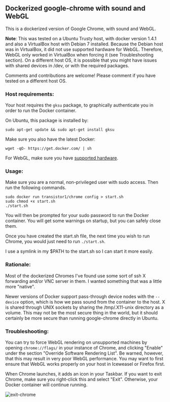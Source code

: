 ## Dockerized google-chrome with sound and WebGL

This is a dockerized version of Google Chrome, with sound and WebGL.

**Note**: This was tested on a Ubuntu Trusty host, with docker version 1.4.1 and also a VirtualBox host with Debian 7 installed.  Because the Debian host was in VirtualBox, it did not use supported hardware for WebGL.  Therefore, WebGL only worked in VirtualBox when forcing it (see Troubleshooting section).  On a different host OS, it is possible that you might have issues with shared devices in /dev, or with the required packages.

Comments and contributions are welcome!  Please comment if you have tested on a different host OS.

### Host requirements:

Your host requires the `gksu` package, to graphically authenticate you in order to run the Docker container.

On Ubuntu, this package is installed by:

    sudo apt-get update && sudo apt-get install gksu
    
Make sure you also have the latest Docker:

    wget -qO- https://get.docker.com/ | sh
    
For WebGL, make sure you have [supported hardware](https://support.google.com/chrome/answer/1220892?hl=en).

### Usage:

Make sure you are a normal, non-privileged user with sudo access.  Then run the following commands.

    sudo docker run transistor1/chrome config > start.sh
    sudo chmod +x start.sh
    ./start.sh

You will then be prompted for your sudo password to run the Docker container.  You will get some warnings on startup, but you can safely close them.

Once you have created the start.sh file, the next time you wish to run Chrome, you would just need to run `./start.sh`.

I use a symlink in my $PATH to the start.sh so I can start it more easily.

### Rationale:

Most of the dockerized Chromes I've found use some sort of ssh X forwarding and/or VNC server in them.  I wanted something that was a little more "native".

Newer versions of Docker support pass-through device nodes with the `--device` option, which is how we pass sound from the container to the host.  X is shared through UNIX sockets by sharing the /tmp/.X11-unix directory as a volume.  This may not be the most secure thing in the world, but it should certainly be more secure than running google-chrome directly in Ubuntu.

### Troubleshooting:

You can try to force WebGL rendering on unsupported machines by opening `chrome://flags/` in your instance of Chrome, and clicking "Enable" under the section "Override Software Rendering List".  Be warned, however, that this may result in very poor WebGL performance.  You may want to first ensure that WebGL works properly on your host in Iceweasel or Firefox first.

When Chrome launches, it adds an icon in your Taskbar.  If you want to exit Chrome, make sure you right-click this and select "Exit".  Otherwise, your Docker container will continue running.

![exit-chrome](https://cloud.githubusercontent.com/assets/5625360/6897071/7f641c80-d6e0-11e4-95c5-23133089b893.png)



